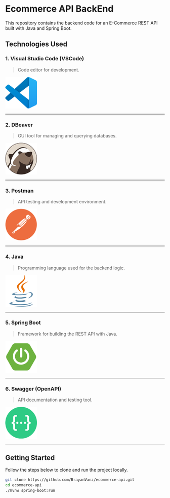 # Ecommerce API BackEnd
This repository contains the backend code for an E-Commerce REST API built with Java and Spring Boot.

## Technologies Used

### 1. Visual Studio Code (VSCode)
> Code editor for development.

<img src="images/vscode-image.png" width="100" height="100">

---

### 2. DBeaver
> GUI tool for managing and querying databases.

<img src="images/dbeaver-image.png" width="100" height="100">

---

### 3. Postman
> API testing and development environment.

<img src="images/postman-image.png" width="100" height="100">

---

### 4. Java
> Programming language used for the backend logic.

<img src="images/java-image.png" width="100" height="100">

---

### 5. Spring Boot
> Framework for building the REST API with Java.

<img src="images/springboot-image.png" width="100" height="100">

---

### 6. Swagger (OpenAPI)
> API documentation and testing tool.

<img src="images/swagger-image.png" width="100" height="100">

---

## Getting Started

Follow the steps below to clone and run the project locally.

```bash
git clone https://github.com/BrayanVanz/ecommerce-api.git
cd ecommerce-api
./mvnw spring-boot:run